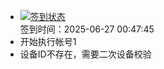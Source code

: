 - [![签到状态](https://github.com/li5bo5/Cloud189-Actions/actions/workflows/main.yml/badge.svg?branch=main)](https://github.com/li5bo5/Cloud189-Actions/actions/workflows/main.yml) <br> 签到时间：2025-06-27 00:47:45
- 开始执行帐号1
- 设备ID不存在，需要二次设备校验
